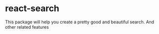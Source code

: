 # react-search
This package will help you create a pretty good and beautiful search. And other related features
